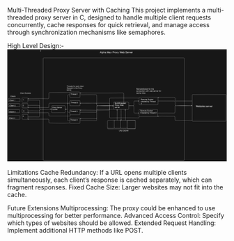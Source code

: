 Multi-Threaded Proxy Server with Caching
This project implements a multi-threaded proxy server in C, designed to handle multiple client requests concurrently, cache responses for quick retrieval, and manage access through synchronization mechanisms like semaphores.

High Level Design:-
![image alt](diagram-export-11-15-2024-12_42_18-PM.png)

Limitations
Cache Redundancy: If a URL opens multiple clients simultaneously, each client’s response is cached separately, which can fragment responses.
Fixed Cache Size: Larger websites may not fit into the cache.

Future Extensions
Multiprocessing: The proxy could be enhanced to use multiprocessing for better performance.
Advanced Access Control: Specify which types of websites should be allowed.
Extended Request Handling: Implement additional HTTP methods like POST.
